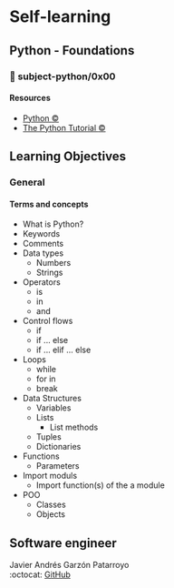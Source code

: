 # Self-learning
## Python - Foundations
### :open_file_folder: subject-python/0x00

#### Resources
* [Python :copyright:](https://www.python.org/)
* [The Python Tutorial :copyright:](https://docs.python.org/3/tutorial/index.html)

## Learning Objectives
### General
#### Terms and concepts
* What is Python?
* Keywords
* Comments
* Data types
  - Numbers
  - Strings
* Operators
  - is
  - in
  - and
* Control flows
  - if
  - if ... else
  - if ... elif ... else
* Loops
  - while
  - for in
  - break
* Data Structures
  - Variables
  - Lists
    - List methods
  - Tuples
  - Dictionaries
* Functions
  - Parameters
* Import moduls
  -  Import function(s) of the a module
* POO
  - Classes
  - Objects


## Software engineer
Javier Andrés Garzón Patarroyo  
:octocat: [GitHub](https://github.com/javierandresgp/)
